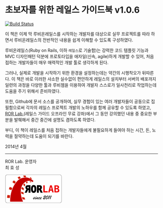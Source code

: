 # 초보자를 위한 레일스 가이드북 v1.0.6

[![Build Status](https://www.gitbook.io/button/status/book/rorlab/railsguidebook)](https://www.gitbook.io/book/rorlab/railsguidebook/activity)

이 책은 이제 막 루비온레일스를 시작하는 개발자를 대상으로 실무 프로젝트를 따라 하면서 루비온레일스의 전반적인 내용을 쉽게 이해할 수 있도록 구성하였다.

루비온레일스(Ruby on Rails, 이하 `레일스`로 기술함)는 강력한 코드 템플릿 기능과 MVC 디자인패턴 덕분에 프로토타입을 애자일(신속, agile)하게 개발할 수 있어, 처음 접하는 개발자들이 매우 매력적인 개발 툴로 생각하게 된다.

그러나, 실제로 개발을 시작하기 위한 환경을 설정하는데는 약간의 시행착오가 뒤따른다. 이 책은 바로 이러한 사소한 실수없이 편안하게 레일스의 설치부터 서버의 배포까지 일련의 과정을 다양한 툴과 루비젬을 이용하여 개발자 스스로가 일사천리로 작업하는데 도움을 주기 위해서 준비하였다.

또한, Github에 문서 소스를 공개하여, 실무 경험이 있는 여러 개발자들이 공동으로 집필함으로써 각자의 레일스 프로젝트 개발의 노하우를 함께 공유할 수 있도록 하였고, [ROR Lab.](http://rorlab.org)(레일스 가이드 오프라인 무료 강좌)에서 그 동안 강의했던 내용 중 중요한 부분을 발췌해서 중간 중간에 설명도 겸하도록 하였다.

부디, 이 책이 레일스를 처음 접하는 개발자들에게 불필요하게 들여야 하는 시간, 돈, 노력을 절약하는데 도움이 되기를 바란다.


2014년 4월

---

ROR Lab. 운영자<br /> 최 효 성

[![RORLAB](rorlab_final_sticker_187x95_white.png)](http://rorla.rorlab.org)

